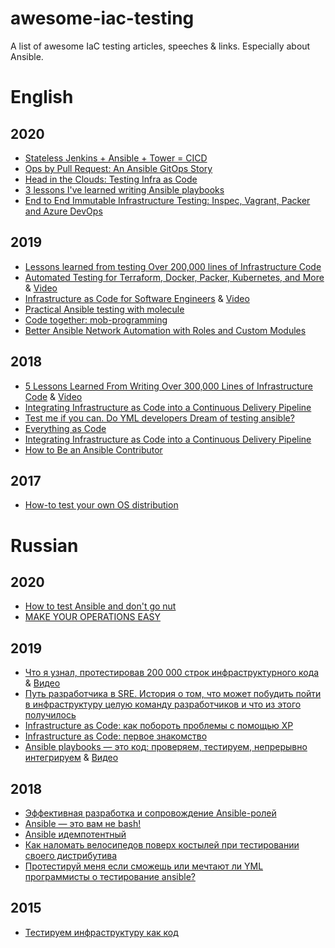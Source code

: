 # awesome-iac-testing
A list of awesome IaC testing articles, speeches &amp; links. Especially about Ansible.

# English
## 2020
* [Stateless Jenkins + Ansible + Tower = CICD](https://www.youtube.com/watch?v=mvULMRnwmlg)
* [Ops by Pull Request: An Ansible GitOps Story](https://www.youtube.com/watch?v=87Tag9wyfs8)
* [Head in the Clouds: Testing Infra as Code](https://www.youtube.com/watch?v=wYEffa1q6eU)
* [3 lessons I've learned writing Ansible playbooks](https://opensource.com/article/20/1/ansible-playbooks-lessons)
* [End to End Immutable Infrastructure Testing: Inspec, Vagrant, Packer and Azure DevOps](https://www.youtube.com/watch?v=vNiZbAkomr4)

## 2019
* [Lessons learned from testing Over 200,000 lines of Infrastructure Code](http://www.goncharov.xyz/it/200k_iac.html)
* [Automated Testing for Terraform, Docker, Packer, Kubernetes, and More](https://www.slideshare.net/brikis98/how-to-test-infrastructure-code-automated-testing-for-terraform-kubernetes-docker-packer-and-more) & [Video](https://www.infoq.com/presentations/automated-testing-terraform-docker-packer)
* [Infrastructure as Code for Software Engineers](https://www.hashicorp.com/resources/terraform-at-starbucks-infrastructure-as-code-for-software-engineers) & [Video](https://www.youtube.com/watch?v=2zrhcyv9Yiw)
* [Practical Ansible testing with molecule](https://www.ansible.com/practical-ansible-testing-with-molecule)
* [Code together: mob-programming](https://www.ansible.com/code-together-mob-programming)
* [Better Ansible Network Automation with Roles and Custom Modules](https://www.youtube.com/watch?v=gWM68qAfg8Y)

## 2018
* [5 Lessons Learned From Writing Over 300,000 Lines of Infrastructure Code](https://www.hashicorp.com/resources/lessons-learned-300000-lines-code) & [Video](https://www.youtube.com/watch?v=RTEgE2lcyk4)
* [Integrating Infrastructure as Code into a Continuous Delivery Pipeline](https://www.youtube.com/watch?v=wTunI1mZyp8)
* [Test me if you can. Do YML developers Dream of testing ansible?](http://www.goncharov.xyz/it/test-ansible-roles-via-testkitchen-inside-hyperv.html)
* [Everything as Code](https://www.youtube.com/watch?v=HcmPi7-IVQo)
* [Integrating Infrastructure as Code into a Continuous Delivery Pipeline](https://www.youtube.com/watch?v=wTunI1mZyp8)
* [How to Be an Ansible Contributor](https://www.youtube.com/watch?v=VAbnJcyIMYA)

## 2017
* [How-to test your own OS distribution](http://www.goncharov.xyz/it/how-to-test-custom-os-distr.html)

# Russian
## 2020
* [How to test Ansible and don't go nut](http://www.goncharov.xyz/it/ansible-testing-ru.html)
* [MAKE YOUR OPERATIONS EASY](https://www.youtube.com/watch?v=LlIqNLY9OTc)

## 2019
* [Что я узнал, протестировав 200 000 строк инфраструктурного кода](http://www.goncharov.xyz/it/200k_iac.html) & [Видео](https://www.youtube.com/watch?v=W53jMaebVJw)
* [Путь разработчика в SRE. История о том, что может побудить пойти в инфраструктуру целую команду разработчиков и что из этого получилось](http://devopsconf.io/moscow/2019/abstracts/5575)
* [Infrastructure as Code: как побороть проблемы с помощью XP](https://habr.com/en/company/dodopizzaio/blog/470620/)
* [Infrastructure as Code: первое знакомство](https://habr.com/en/company/dodopizzadev/blog/465137/)
* [Ansible playbooks — это код: проверяем, тестируем, непрерывно интегрируем](https://habr.com/en/post/488966/) & [Видео](https://www.youtube.com/watch?v=UkP0PGMbWxY)

## 2018
* [Эффективная разработка и сопровождение Ansible-ролей](https://www.youtube.com/watch?v=IzJsBUPXfkE)
* [Ansible — это вам не bash!](https://www.youtube.com/watch?v=LApKSi5tUYo)
* [Ansible идемпотентный](https://www.youtube.com/watch?v=1-lRS05NrLc)
* [Как наломать велосипедов поверх костылей при тестировании своего дистрибутива](https://habr.com/post/342216/)
* [Протестируй меня если сможешь или мечтают ли YML программисты о тестирование ansible?](http://www.goncharov.xyz/it/test-ansible-roles-via-testkitchen-inside-hyperv.html)

## 2015
* [Тестируем инфраструктуру как код](http://rootconf.ru/2015/abstracts/1761)
